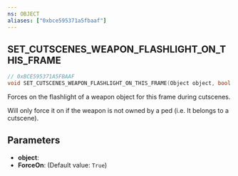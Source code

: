 ```yaml
---
ns: OBJECT
aliases: ["0xbce595371a5fbaaf"]
---
```

## SET_CUTSCENES_WEAPON_FLASHLIGHT_ON_THIS_FRAME

```c
// 0xBCE595371A5FBAAF
void SET_CUTSCENES_WEAPON_FLASHLIGHT_ON_THIS_FRAME(Object object, bool ForceOn);
```

Forces on the flashlight of a weapon object for this frame during cutscenes.

Will only force it on if the weapon is not owned by a ped (i.e. It belongs to a cutscene).


## Parameters
* **object**: 
* **ForceOn**: (Default value: `True`)
